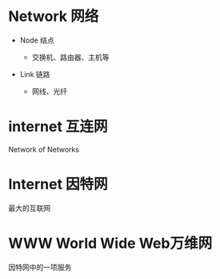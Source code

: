 # Network 网络

- Node 结点
  - 交换机、路由器、主机等

- Link 链路
  - 网线、光纤


# internet 互连网

Network of Networks

# Internet 因特网

最大的互联网

# WWW World Wide Web万维网

因特网中的一项服务

